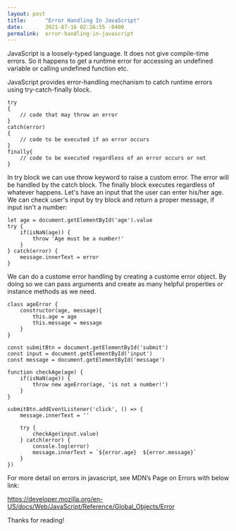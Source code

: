 ```yaml
---
layout: post
title:      "Error Handling In JavaScript"
date:       2021-07-16 02:26:55 -0400
permalink:  error-handling-in-javascript
---
```


JavaScript is a loosely-typed language. It does not give compile-time errors. So it happens to get a runtime error for accessing an undefined variable or calling undefined function etc.

JavaScript provides error-handling mechanism to catch runtime errors using try-catch-finally block.

    try
    {
        // code that may throw an error
    }
    catch(error)
    {
        // code to be executed if an error occurs
    }
    finally{
        // code to be executed regardless of an error occurs or not
    }

In try block we can use throw keyword to raise a custom error. The error will be handled by the catch block. The finally block executes regardless of whatever happens.
Let's have an input that the user can enter his/her age. We can check user's input by try block and return a proper message, if input isn't a number:


    let age = document.getElementById('age').value
    try {
        if(isNaN(age)) {
            throw 'Age must be a number!'
        }
    } catch(error) {
        message.innerText = error
    } 

We can do a custome error handling by creating a custome error object. By doing so we can pass arguments and create as many helpful properties or instance methods as we need.

    class ageError {
        constructor(age, message){
            this.age = age
            this.message = message
        }
    }

    const submitBtn = document.getElementById('submit')
    const input = document.getElementById('input')
    const message = document.getElementById('message')

    function checkAge(age) {
        if(isNaN(age)) {
            throw new ageError(age, 'is not a number!')
        } 
    }

    submitBtn.addEventListener('click', () => {
        message.innerText = ''
        
        try {
            checkAge(input.value)
        } catch(error) {
            console.log(error)
            message.innerText = `${error.age}  ${error.message}`
        }
    })

For more detail on errors in javascript, see MDN’s Page on Errors with below link:

https://developer.mozilla.org/en-US/docs/Web/JavaScript/Reference/Global_Objects/Error

Thanks for reading!